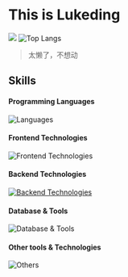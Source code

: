 # This is Lukeding
![](https://github-readme-stats.vercel.app/api?username=hellolukeding&show_icons=true&count_private=true&theme=vue-dark&hide_border=true)
![Top Langs](https://github-readme-stats.vercel.app/api/top-langs/?username=anuraghazra&layout=compact)
> 太懒了，不想动
## Skills

#### Programming Languages
![Languages](https://skillicons.dev/icons?i=js,ts,go,python,java,dart,c,cpp,cs)

#### Frontend Technologies
![Frontend Technologies](https://skillicons.dev/icons?i=react,flutter,vue,next,html,svg,css,tailwind,sass,rxjs,webpack,rollup)

#### Backend Technologies
[![Backend Technologies](https://skillicons.dev/icons?i=nestjs,nginx,docker,fastapi&perline=10)](https://skillicons.dev)

#### Database & Tools
![Database & Tools](https://skillicons.dev/icons?i=mysql,mongodb,redis)

#### Other tools & Technologies
![Others](https://skillicons.dev/icons?i=git,github,gitlab,markdown,vercel,vscode,figma,githubactions,unity)
